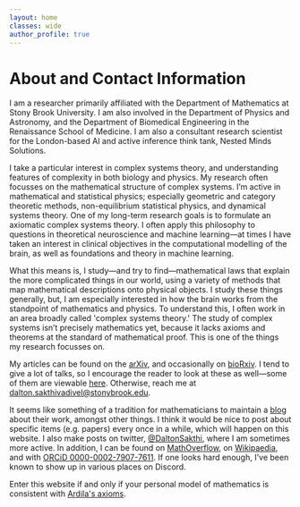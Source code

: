 ```yaml
---
layout: home
classes: wide
author_profile: true
---
```


# About and Contact Information

I am a researcher primarily affiliated with the Department of Mathematics at Stony Brook University. I am also involved in the Department of Physics and Astronomy, and the Department of Biomedical Engineering in the Renaissance School of Medicine. I am also a consultant research scientist for the London-based AI and active inference think tank, Nested Minds Solutions.

I take a particular interest in complex systems theory, and understanding features of complexity in both biology and physics. My research often focusses on the mathematical structure of complex systems. I’m active in mathematical and statistical physics; especially geometric and category theoretic methods, non-equilibrium statistical physics, and dynamical systems theory. One of my long-term research goals is to formulate an axiomatic complex systems theory. I often apply this philosophy to questions in theoretical neuroscience and machine learning—at times I have taken an interest in clinical objectives in the computational modelling of the brain, as well as foundations and theory in machine learning.

What this means is, I study—and try to find—mathematical laws that explain the more complicated things in our world, using a variety of methods that map mathematical descriptions onto physical objects. I study these things generally, but, I am especially interested in how the brain works from the standpoint of mathematics and physics. To understand this, I often work in an area broadly called 'complex systems theory.' The study of complex systems isn’t precisely mathematics yet, because it lacks axioms and theorems at the standard of mathematical proof. This is one of the things my research focusses on. 

My articles can be found on the [arXiv](https://arxiv.org/a/0000-0002-7907-7611.html), and occasionally on [bioRxiv](https://www.biorxiv.org/search/author1%3ADalton%2BA%2BR%2BSakthivadivel%2B). I tend to give a lot of talks, so I encourage the reader to look at these as well—some of them are viewable [here](https://darsakthi.github.io/talks/). Otherwise, reach me at [dalton.sakthivadivel@stonybrook.edu](mailto:dalton.sakthivadivel@stonybrook.edu).

It seems like something of a tradition for mathematicians to maintain a [blog](https://darsakthi.github.io/year-archive/) about their work, amongst other things. I think it would be nice to post about specific items (e.g. papers) every once in a while, which will happen on this website. I also make posts on twitter, [@DaltonSakthi](https://twitter.com/DaltonSakthi), where I am sometimes more active. In addition, I can be found on [MathOverflow](https://mathoverflow.net/users/370636/dalton-a-r-sakthivadivel), on [Wikipaedia](https://en.wikipedia.org/wiki/User:Dalton.sakthi), and with [ORCiD 0000-0002-7907-7611](https://orcid.org/0000-0002-7907-7611). If one looks hard enough, I've been known to show up in various places on Discord. 

Enter this website if and only if your personal model of mathematics is consistent with [Ardila's axioms](http://math.sfsu.edu/federico/).
